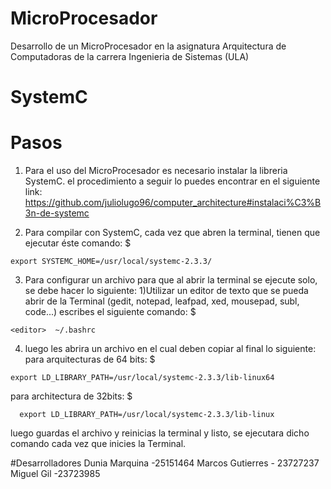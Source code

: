 # MicroProcesador
Desarrollo de un MicroProcesador en la asignatura Arquitectura de Computadoras de la carrera Ingenieria de Sistemas (ULA)

# SystemC
# Pasos
  1) Para el uso del MicroProcesador es necesario instalar la libreria SystemC. el procedimiento a seguir lo puedes encontrar en el siguiente link: https://github.com/juliolugo96/computer_architecture#instalaci%C3%B3n-de-systemc

  2) Para compilar con SystemC, cada vez que abren la terminal, tienen que ejecutar éste comando:
    $
    
    export SYSTEMC_HOME=/usr/local/systemc-2.3.3/
    
  3) Para configurar un archivo para que al abrir la terminal se ejecute solo, se debe hacer lo siguiente:
      1)Utilizar un editor de texto que se pueda abrir de la Terminal (gedit, notepad, leafpad, xed, mousepad, subl, code...)
      escribes el siguiente comando:
     $
      
    <editor>  ~/.bashrc
      
   4) luego les abrira un archivo en el cual deben copiar al final lo siguiente:
      para arquitecturas de 64 bits:
    $
      
    export LD_LIBRARY_PATH=/usr/local/systemc-2.3.3/lib-linux64
     
   para architectura de 32bits:
      $
      
      export LD_LIBRARY_PATH=/usr/local/systemc-2.3.3/lib-linux
      
   luego guardas el archivo y reinicias la terminal y listo, se ejecutara dicho comando cada vez que inicies la Terminal.
   
   #Desarrolladores
    Dunia Marquina -25151464
    Marcos Gutierres - 23727237
    Miguel Gil -23723985
